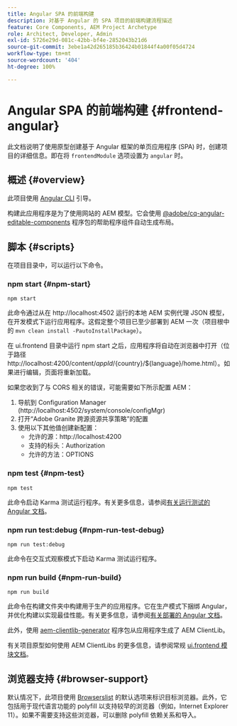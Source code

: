 ```yaml
---
title: Angular SPA 的前端构建
description: 对基于 Angular 的 SPA 项目的前端构建流程描述
feature: Core Components, AEM Project Archetype
role: Architect, Developer, Admin
exl-id: 5726e29d-081c-42bb-bf4e-2852043b21d6
source-git-commit: 3ebe1a42d265185b36424b01844f4a00f05d4724
workflow-type: tm+mt
source-wordcount: '404'
ht-degree: 100%

---
```


# Angular SPA 的前端构建 {#frontend-angular}

此文档说明了使用原型创建基于 Angular 框架的单页应用程序 (SPA) 时，创建项目的详细信息。即在将 `frontendModule` 选项设置为 `angular` 时。

## 概述 {#overview}

此项目使用 [Angular CLI](https://github.com/angular/angular-cli) 引导。

构建此应用程序是为了使用网站的 AEM 模型。它会使用 [@adobe/cq-angular-editable-components](https://www.npmjs.com/package/@adobe/cq-angular-editable-components) 程序包的帮助程序组件自动生成布局。

## 脚本 {#scripts}

在项目目录中，可以运行以下命令。

### npm start {#npm-start}

```
npm start
```

此命令通过从在 http://localhost:4502 运行的本地 AEM 实例代理 JSON 模型，在开发模式下运行应用程序。这假定整个项目已至少部署到 AEM 一次（项目根中的 `mvn clean install -PautoInstallPackage`）。

在 ui.frontend 目录中运行 npm start 之后，应用程序将自动在浏览器中打开（位于路径 http://localhost:4200/content/${appId}/${country}/${language}/home.html）。如果进行编辑，页面将重新加载。

如果您收到了与 CORS 相关的错误，可能需要如下所示配置 AEM：

1. 导航到 Configuration Manager (http://localhost:4502/system/console/configMgr)
1. 打开“Adobe Granite 跨源资源共享策略”的配置
1. 使用以下其他值创建新配置：
   * 允许的源：http://localhost:4200
   * 支持的标头：Authorization
   * 允许的方法：OPTIONS

### npm test {#npm-test}

```shell
npm test
```

此命令启动 Karma 测试运行程序。有关更多信息，请参阅[有关运行测试的 Angular 文档](https://angular.io/guide/testing)。

### npm run test:debug {#npm-run-test-debug}

```shell
npm run test:debug
```

此命令在交互式观察模式下启动 Karma 测试运行程序。

### npm run build {#npm-run-build}

```shell
npm run build
```

此命令在构建文件夹中构建用于生产的应用程序。它在生产模式下捆绑 Angular，并优化构建以实现最佳性能。有关更多信息，请参阅[有关部署的 Angular 文档](https://angular.io/guide/deployment)。

此外，使用 [aem-clientlib-generator](https://github.com/wcm-io-frontend/aem-clientlib-generator) 程序包从应用程序生成了 AEM ClientLib。

有关项目原型如何使用 AEM ClientLibs 的更多信息，请参阅常规 [ui.frontend 模块文档](uifrontend.md#clientlibs)。

## 浏览器支持 {#browser-support}

默认情况下，此项目使用 [Browserslist](https://github.com/browserslist/browserslist) 的默认选项来标识目标浏览器。此外，它包括用于现代语言功能的 polyfill 以支持较早的浏览器（例如，Internet Explorer 11）。如果不需要支持这些浏览器，可以删除 polyfill 依赖关系和导入。
